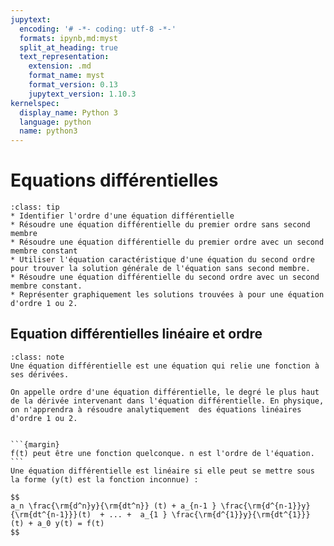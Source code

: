 ```yaml
---
jupytext:
  encoding: '# -*- coding: utf-8 -*-'
  formats: ipynb,md:myst
  split_at_heading: true
  text_representation:
    extension: .md
    format_name: myst
    format_version: 0.13
    jupytext_version: 1.10.3
kernelspec:
  display_name: Python 3
  language: python
  name: python3
---
```


# Equations différentielles
````{admonition} Compétences
:class: tip
* Identifier l'ordre d'une équation différentielle
* Résoudre une équation différentielle du premier ordre sans second membre
* Résoudre une équation différentielle du premier ordre avec un second membre constant
* Utiliser l'équation caractéristique d'une équation du second ordre pour trouver la solution générale de l'équation sans second membre.
* Résoudre une équation différentielle du second ordre avec un second membre constant.
* Représenter graphiquement les solutions trouvées à pour une équation d'ordre 1 ou 2.
````

## Equation différentielles linéaire et ordre

````{admonition} __Equation différentielle et ordre.__
:class: note
Une équation différentielle est une équation qui relie une fonction à ses dérivées.

On appelle ordre d'une équation différentielle, le degré le plus haut de la dérivée intervenant dans l'équation différentielle. En physique, on n'apprendra à résoudre analytiquement  des équations linéaires d'ordre 1 ou 2.
````

````{important} __Equation différentielle linéaire__

```{margin}
f(t) peut être une fonction quelconque. n est l'ordre de l'équation.
```
Une équation différentielle est linéaire si elle peut se mettre sous la forme (y(t) est la fonction inconnue) :

$$
a_n \frac{\rm{d^n}y}{\rm{dt^n}} (t) + a_{n-1 } \frac{\rm{d^{n-1}}y}{\rm{dt^{n-1}}}(t)  + ... +  a_{1 } \frac{\rm{d^{1}}y}{\rm{dt^{1}}} (t) + a_0 y(t) = f(t)
$$

````
